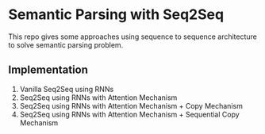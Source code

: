 # Semantic Parsing with Seq2Seq

This repo gives some approaches using sequence to sequence architecture to solve semantic parsing problem. 

## Implementation

1. Vanilla Seq2Seq using RNNs
2. Seq2Seq using RNNs with Attention Mechanism
3. Seq2Seq using RNNs with Attention Mechanism + Copy Mechanism
4. Seq2Seq using RNNs with Attention Mechanism + Sequential Copy Mechanism

